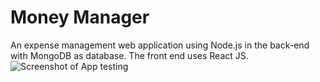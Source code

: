 # Money Manager
An expense management web application using Node.js in the back-end with MongoDB as database. The front end uses React JS.
![Screenshot of App](/mm.JPG?raw=true "Money Manager Login Page")
testing
